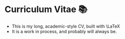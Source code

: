 # Curriculum Vitae :books:

- This is my long, academic-style CV, built with \LaTeX
-  It is a work in process, and probably will always be.

